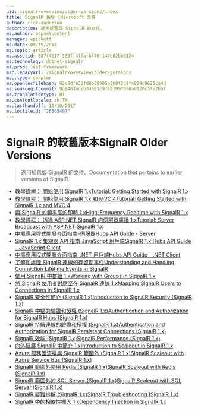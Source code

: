 ```yaml
---
uid: signalr/overview/older-versions/index
title: SignalR 舊版 |Microsoft 文件
author: rick-anderson
description: 適用於舊版 SignalR 的文件。
ms.author: aspnetcontent
manager: wpickett
ms.date: 09/19/2014
ms.topic: article
ms.assetid: 607f4617-380f-41fa-bf46-147e82bb8124
ms.technology: dotnet-signalr
ms.prod: .net-framework
msc.legacyurl: /signalr/overview/older-versions
msc.type: chapter
ms.openlocfilehash: 93e8dfe32fd0b38905a3b0f2d4f4894c9625ca4d
ms.sourcegitcommit: 9a9483aceb34591c97451997036a9120c3fe2baf
ms.translationtype: HT
ms.contentlocale: zh-TW
ms.lasthandoff: 11/10/2017
ms.locfileid: "26505497"
---
```

<a name="signalr-older-versions"></a><span data-ttu-id="420e1-103">SignalR 的較舊版本</span><span class="sxs-lookup"><span data-stu-id="420e1-103">SignalR Older Versions</span></span>
====================
> <span data-ttu-id="420e1-104">適用於舊版 SignalR 的文件。</span><span class="sxs-lookup"><span data-stu-id="420e1-104">Documentation that pertains to earlier versions of SignalR.</span></span>


- [<span data-ttu-id="420e1-105">教學課程： 開始使用 SignalR 1.x</span><span class="sxs-lookup"><span data-stu-id="420e1-105">Tutorial: Getting Started with SignalR 1.x</span></span>](tutorial-getting-started-with-signalr.md)
- [<span data-ttu-id="420e1-106">教學課程： 開始使用 SignalR 1.x 和 MVC 4</span><span class="sxs-lookup"><span data-stu-id="420e1-106">Tutorial: Getting Started with SignalR 1.x and MVC 4</span></span>](tutorial-getting-started-with-signalr-and-mvc-4.md)
- [<span data-ttu-id="420e1-107">與 SignalR 的頻率高的即時 1.x</span><span class="sxs-lookup"><span data-stu-id="420e1-107">High-Frequency Realtime with SignalR 1.x</span></span>](tutorial-high-frequency-realtime-with-signalr.md)
- [<span data-ttu-id="420e1-108">教學課程： 透過 ASP.NET SignalR 的伺服器廣播 1.x</span><span class="sxs-lookup"><span data-stu-id="420e1-108">Tutorial: Server Broadcast with ASP.NET SignalR 1.x</span></span>](tutorial-server-broadcast-with-aspnet-signalr.md)
- [<span data-ttu-id="420e1-109">中樞應用程式開發介面指南-伺服器</span><span class="sxs-lookup"><span data-stu-id="420e1-109">Hubs API Guide - Server</span></span>](signalr-1x-hubs-api-guide-server.md)
- [<span data-ttu-id="420e1-110">SignalR 1.x 集線器 API 指南 JavaScript 用戶端</span><span class="sxs-lookup"><span data-stu-id="420e1-110">SignalR 1.x Hubs API Guide - JavaScript Client</span></span>](signalr-1x-hubs-api-guide-javascript-client.md)
- [<span data-ttu-id="420e1-111">中樞應用程式開發介面指南-.NET 用戶端</span><span class="sxs-lookup"><span data-stu-id="420e1-111">Hubs API Guide - .NET Client</span></span>](signalr-1x-hubs-api-guide-net-client.md)
- [<span data-ttu-id="420e1-112">了解和處理 SignalR 連線的存留期事件</span><span class="sxs-lookup"><span data-stu-id="420e1-112">Understanding and Handling Connection Lifetime Events in SignalR</span></span>](handling-connection-lifetime-events.md)
- [<span data-ttu-id="420e1-113">使用 SignalR 中群組 1.x</span><span class="sxs-lookup"><span data-stu-id="420e1-113">Working with Groups in SignalR 1.x</span></span>](working-with-groups.md)
- [<span data-ttu-id="420e1-114">將 SignalR 使用者對應至在 SignalR 連線 1.x</span><span class="sxs-lookup"><span data-stu-id="420e1-114">Mapping SignalR Users to Connections in SignalR 1.x</span></span>](mapping-users-to-connections.md)
- [<span data-ttu-id="420e1-115">SignalR 安全性簡介 (SignalR 1.x)</span><span class="sxs-lookup"><span data-stu-id="420e1-115">Introduction to SignalR Security (SignalR 1.x)</span></span>](introduction-to-security.md)
- [<span data-ttu-id="420e1-116">SignalR 中樞的驗證和授權 (SignalR 1.x)</span><span class="sxs-lookup"><span data-stu-id="420e1-116">Authentication and Authorization for SignalR Hubs (SignalR 1.x)</span></span>](hub-authorization.md)
- [<span data-ttu-id="420e1-117">SignalR 持續連線的驗證和授權 (SignalR 1.x)</span><span class="sxs-lookup"><span data-stu-id="420e1-117">Authentication and Authorization for SignalR Persistent Connections (SignalR 1.x)</span></span>](persistent-connection-authorization.md)
- [<span data-ttu-id="420e1-118">SignalR 效能 (SignalR 1.x)</span><span class="sxs-lookup"><span data-stu-id="420e1-118">SignalR Performance (SignalR 1.x)</span></span>](signalr-performance.md)
- [<span data-ttu-id="420e1-119">向外延展 SignalR 中簡介 1.x</span><span class="sxs-lookup"><span data-stu-id="420e1-119">Introduction to Scaleout in SignalR 1.x</span></span>](scaleout-in-signalr.md)
- [<span data-ttu-id="420e1-120">Azure 服務匯流排與 SignalR 範圍外 (SignalR 1.x)</span><span class="sxs-lookup"><span data-stu-id="420e1-120">SignalR Scaleout with Azure Service Bus (SignalR 1.x)</span></span>](scaleout-with-windows-azure-service-bus.md)
- [<span data-ttu-id="420e1-121">SignalR 範圍外使用 Redis (SignalR 1.x)</span><span class="sxs-lookup"><span data-stu-id="420e1-121">SignalR Scaleout with Redis (SignalR 1.x)</span></span>](scaleout-with-redis.md)
- [<span data-ttu-id="420e1-122">SignalR 範圍外的 SQL Server (SignalR 1.x)</span><span class="sxs-lookup"><span data-stu-id="420e1-122">SignalR Scaleout with SQL Server (SignalR 1.x)</span></span>](scaleout-with-sql-server.md)
- [<span data-ttu-id="420e1-123">SignalR 疑難排解 (SignalR 1.x)</span><span class="sxs-lookup"><span data-stu-id="420e1-123">SignalR Troubleshooting (SignalR 1.x)</span></span>](troubleshooting.md)
- [<span data-ttu-id="420e1-124">SignalR 中的相依性插入 1.x</span><span class="sxs-lookup"><span data-stu-id="420e1-124">Dependency Injection in SignalR 1.x</span></span>](dependency-injection.md)
